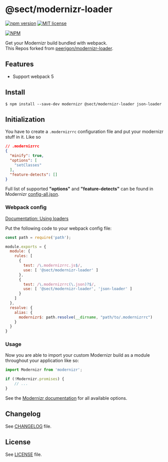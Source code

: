 # @sect/modernizr-loader 

[![npm version](https://badge.fury.io/js/%40sect%2Fmodernizr-loader.svg)](https://badge.fury.io/js/%40sect%2Fmodernizr-loader) [![MIT license](http://img.shields.io/badge/license-MIT-brightgreen.svg)](http://opensource.org/licenses/MIT)

[![NPM](https://nodei.co/npm/@sect/modernizr-loader.png)](https://nodei.co/npm/@sect/modernizr-loader/)

Get your Modernizr build bundled with webpack.  
This Repos forked from [peerigon/modernizr-loader](https://github.com/peerigon/modernizr-loader).

## Features
- Support webpack 5

## Install
```
$ npm install --save-dev modernizr @sect/modernizr-loader json-loader
```

## Initialization

You have to create a `.modernizrrc` configuration file and put your modernizr stuff in it. Like so

```json
// .modernizrrc
{
  "minify": true,
  "options": [
    "setClasses"
  ],
  "feature-detects": []
}
```

Full list of supported **"options"** and **"feature-detects"** can be found in Modernizr [config-all.json](https://github.com/Modernizr/Modernizr/blob/master/lib/config-all.json).

### Webpack config

[Documentation: Using loaders](https://webpack.js.org/configuration/module/#rule-use)

Put the following code to your webpack config file:

```js
const path = require('path');

module.exports = {
  module: {
    rules: [
      {
        test: /\.modernizrrc.js$/,
        use: [ '@sect/modernizr-loader' ]
      },
      {
        test: /\.modernizrrc(\.json)?$/,
        use: [ '@sect/modernizr-loader', 'json-loader' ]
      }
    ]
  },
  resolve: {
    alias: {
      modernizr$: path.resolve(__dirname, "path/to/.modernizrrc")
    }
  }
}
```

### Usage

Now you are able to import your custom Modernizr build as a module throughout your application like so:

```js
import Modernizr from 'modernizr';

if (!Modernizr.promises) {
    // ...
}
```

See the [Modernizr documentation](https://modernizr.com/docs) for all available options.

## Changelog 

See [CHANGELOG](https://github.com/sectsect/modernizr-loader/blob/master/CHANGELOG.md) file.

## License

See [LICENSE](https://github.com/sectsect/modernizr-loader/blob/master/LICENSE) file.
